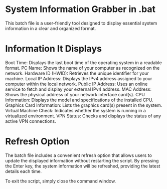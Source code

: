 # System Information Grabber in .bat
This batch file is a user-friendly tool designed to display essential system information in a clear and organized format. 

# Information It Displays
Boot Time: Displays the last boot time of the operating system in a readable format.
PC Name: Shows the name of your computer as recognized on the network.
Hardware ID (HWID): Retrieves the unique identifier for your machine.
Local IP Address: Displays the IPv4 address assigned to your computer within the local network.
Public IP Address: Uses an online service to fetch and display your external IPv4 address.
MAC Address: Shows the physical address of your network interface card(s).
CPU Information: Displays the model and specifications of the installed CPU.
Graphics Card Information: Lists the graphics card(s) present in the system.
Virtual Machine Check: Indicates whether the system is running in a virtualized environment.
VPN Status: Checks and displays the status of any active VPN connections.

# Refresh Option
The batch file includes a convenient refresh option that allows users to update the displayed information without restarting the script. By pressing the Enter key, the system information will be refreshed, providing the latest details each time.

To exit the script, simply close the command window.
